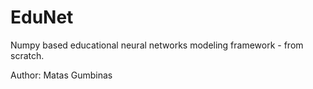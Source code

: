 # EduNet

Numpy based educational neural networks modeling framework - from scratch.

Author: Matas Gumbinas
